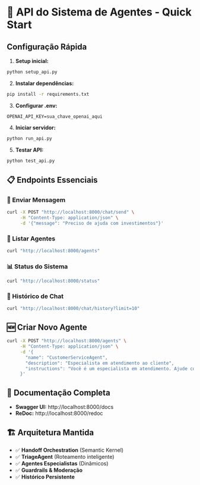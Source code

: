 # 🚀 API do Sistema de Agentes - Quick Start

## Configuração Rápida

1. **Setup inicial:**
```bash
python setup_api.py
```

2. **Instalar dependências:**
```bash
pip install -r requirements.txt
```

3. **Configurar .env:**
```
OPENAI_API_KEY=sua_chave_openai_aqui
```

4. **Iniciar servidor:**
```bash
python run_api.py
```

5. **Testar API:**
```bash
python test_api.py
```

## 📋 Endpoints Essenciais

### 💬 Enviar Mensagem
```bash
curl -X POST "http://localhost:8000/chat/send" \
     -H "Content-Type: application/json" \
     -d '{"message": "Preciso de ajuda com investimentos"}'
```

### 👥 Listar Agentes
```bash
curl "http://localhost:8000/agents"
```

### 📊 Status do Sistema
```bash
curl "http://localhost:8000/status"
```

### 📝 Histórico de Chat
```bash
curl "http://localhost:8000/chat/history?limit=10"
```

## 🆕 Criar Novo Agente
```bash
curl -X POST "http://localhost:8000/agents" \
     -H "Content-Type: application/json" \
     -d '{
       "name": "CustomerServiceAgent",
       "description": "Especialista em atendimento ao cliente",
       "instructions": "Você é um especialista em atendimento. Ajude com reclamações e dúvidas."
     }'
```

## 📖 Documentação Completa
- **Swagger UI:** http://localhost:8000/docs
- **ReDoc:** http://localhost:8000/redoc

## 🏗️ Arquitetura Mantida
- ✅ **Handoff Orchestration** (Semantic Kernel)
- ✅ **TriageAgent** (Roteamento inteligente)
- ✅ **Agentes Especialistas** (Dinâmicos)
- ✅ **Guardrails & Moderação**
- ✅ **Histórico Persistente**
